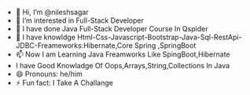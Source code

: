 - 👋 Hi, I’m @nileshsagar
- 👀 I’m interested in Full-Stack Developer
- 🌱 I have done Java Full-Stack Developer Course In Qspider
- 💞️ I have knowldge Html-Css-Javascript-Bootstrap-Java-Sql-RestApi-JDBC-Freameworks:Hibernate,Core Spring ,SpringBoot
- 📫 Now I am Learning Java Freamworks Like SpingBoot,Hibernate
-   I have Good Knowladge Of Oops,Arrays,String,Collections In Java
- 😄 Pronouns: he/him
- ⚡ Fun fact: I Take A Challange 

<!---
nileshsagar/nileshsagar is a ✨ special ✨ repository because its `README.md` (this file) appears on your GitHub profile.
You can click the Preview link to take a look at your changes.
--->
